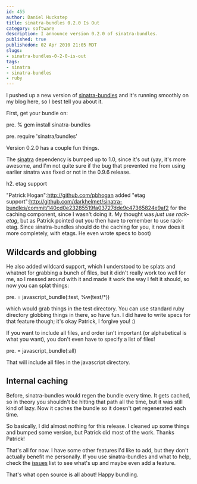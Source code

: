 ```yaml
--- 
id: 455
author: Daniel Huckstep
title: sinatra-bundles 0.2.0 Is Out
category: software
description: I announce version 0.2.0 of sinatra-bundles.
published: true
publishedon: 02 Apr 2010 21:05 MDT
slugs: 
- sinatra-bundles-0-2-0-is-out
tags: 
- sinatra
- sinatra-bundles
- ruby
---
```

I pushed up a new version of
[sinatra-bundles](http://github.com/darkhelmet/sinatra-bundles) and it's
running smoothly on my blog here, so I best tell you about it.

First, get your bundle on:

pre. % gem install sinatra-bundles

pre. require 'sinatra/bundles'

Version 0.2.0 has a couple fun things.

The [sinatra](http://github.com/sinatra/sinatra) dependency is bumped up
to 1.0, since it's out
(yay![](), it's more awesome, and I'm not quite sure if the bug that prevented me from using earlier sinatra was fixed or not in the 0.9.6 release.

h2. etag support

"Patrick Hogan":http://github.com/pbhogan added "etag support":http://github.com/darkhelmet/sinatra-bundles/commit/140cd0e23285519fa03727dde9c47365824e9af2 for the caching component, since I wasn't doing it. My thought was _just use rack-etag_, but as Patrick pointed out you then have to remember to use rack-etag. Since sinatra-bundles should do the caching for you, it now does it more completely, with etags. He even wrote specs to boot)

## Wildcards and globbing

He also added wildcard support, which I understood to be splats and
whatnot for grabbing a bunch of files, but it didn't really work too
well for me, so I messed around with it and made it work the way I felt
it should, so now you can splat things:

pre. = javascript\_bundle(:test, %w(test/\*))

which would grab things in the test directory. You can use standard ruby
directory globbing things in there, so have fun. I did have to write
specs for that feature though; it's okay Patrick, I forgive you! :)

If you want to include all files, and order isn't important (or
alphabetical is what you want), you don't even have to specify a list of
files!

pre. = javascript\_bundle(:all)

That will include all files in the javascript directory.

## Internal caching

Before, sinatra-bundles would regen the bundle every time. It gets
cached, so in theory you shouldn't be hitting that path all the time,
but it was still kind of lazy. Now it caches the bundle so it doesn't
get regenerated each time.

So basically, I did almost nothing for this release. I cleaned up some
things and bumped some version, but Patrick did most of the work. Thanks
Patrick!

That's all for now. I have some other features I'd like to add, but they
don't actually benefit me personally. If you use sinatra-bundles and
what to help, check the
[issues](http://github.com/darkhelmet/sinatra-bundles/issues) list to
see what's up and maybe even add a feature.

That's what open source is all about! Happy bundling.
